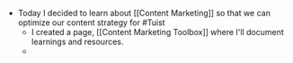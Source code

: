 - Today I decided to learn about [[Content Marketing]] so that we can optimize our content strategy for #Tuist
	- I created a page, [[Content Marketing Toolbox]] where I'll document learnings and resources.
	-